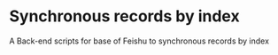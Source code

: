 # Synchronous records by index

A Back-end scripts for base of Feishu to synchronous records by index
